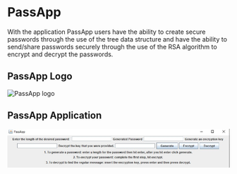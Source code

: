 # PassApp 
With the application PassApp users have the ability to create secure passwords through the use of the tree data structure and have the ability to send/share passwords securely through the use of the RSA algorithm to encrypt and decrypt the passwords. 
## PassApp Logo
![PassApp logo](https://cdn.dribbble.com/users/1763872/screenshots/9975418/tavola_disegno_6_1x.jpg)
## PassApp Application
![PassApp](PassApp-Application.jpg)
